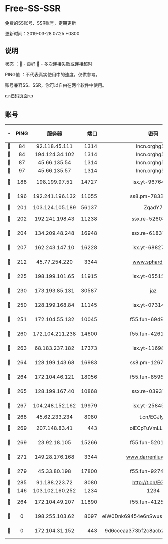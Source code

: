 # Free-SS-SSR

免费的SS账号、SSR账号，定期更新

更新时间：2019-03-28 07:25 +0800

## 说明

状态     ：🙂 - 良好 🙁 - 多次连接失败或连接超时

PING值   ：不代表真实使用中的速度，仅供参考。

账号兼容SS、SSR，你可以自由在两个软件中使用。

👉[扫码页面](https://liesauer.github.io/Free-SS-SSR/)👈

## 账号

|-|PING|服务器|端口|密码|加密方式|区域|
|:----:|:----:|:-----:|-----:|:----:|:----:|:----:|
|🙂|84|92.118.45.111|1314|lncn.orghg5k8|rc4|GR|
|🙂|84|194.124.34.102|1314|lncn.orghg5k8|rc4|JP|
|🙂|87|45.66.135.54|1314|lncn.orghg5k8|rc4|US|
|🙂|97|45.66.135.57|1314|lncn.orghg5k8|rc4|US|
|🙂|188|198.199.97.51|14727|isx.yt-96764885|aes-256-cfb|US|
|🙂|196|192.241.196.132|11055|ss8.pm-78330717|aes-256-cfb|US|
|🙂|201|103.124.105.189|56137|ZqadY7|chacha20|US|
|🙂|202|192.241.198.43|11238|ssx.re-52608805|aes-256-cfb|US|
|🙂|204|134.209.48.248|16948|ssx.re-61837260|aes-256-cfb|US|
|🙂|207|162.243.147.10|16228|isx.yt-68827444|aes-256-cfb|US|
|🙂|212|45.77.254.220|3344|www.sphard.com|aes-256-cfb|SG|
|🙂|225|198.199.101.65|11915|isx.yt-05515467|aes-256-cfb|US|
|🙂|230|173.193.85.131|30587|jaz|aes-256-cfb|US|
|🙂|250|128.199.168.84|11145|isx.yt-07314732|aes-256-cfb|SG|
|🙂|251|172.104.55.132|10045|f55.fun-69498870|aes-256-cfb|SG|
|🙂|260|172.104.211.238|14600|f55.fun-42619304|aes-256-cfb|US|
|🙂|263|68.183.237.182|17373|isx.yt-11698374|aes-256-cfb|SG|
|🙂|264|128.199.143.68|16983|ss8.pm-12678222|aes-256-cfb|SG|
|🙂|264|172.104.46.121|18056|f55.fun-85969675|aes-256-cfb|SG|
|🙂|265|128.199.167.40|10868|ssx.re-03937502|aes-256-cfb|SG|
|🙂|267|104.248.152.162|19979|isx.yt-25845837|aes-256-cfb|SG|
|🙂|268|45.62.233.234|8080|t.cn/EGJIyrl|rc4-md5|CA|
|🙂|269|207.148.83.41|443|oiECpTuVmLLxk4Ts|aes-256-cfb|AU|
|🙂|269|23.92.18.105|15266|f55.fun-52019273|aes-256-cfb|US|
|🙂|271|149.28.176.168|3344|www.darrenliuwei.com|aes-256-cfb|AU|
|🙂|279|45.33.80.198|17800|f55.fun-92740670|aes-256-cfb|US|
|🙂|285|91.188.223.72|8080|http://t.cn/EGJIyrl|rc4-md5|RU|
|🙂|146|103.102.160.252|1234|1234|rc4-md5|JP|
|🙂|264|172.104.49.207|11890|f55.fun-41253469|aes-256-cfb|SG|
|🙁|0|198.255.103.62|8097|eIW0Dnk69454e6nSwuspv9DmS201tQ0D|aes-256-cfb|US|
|🙁|0|172.104.31.152|443|9d6cceaa373bf2c8acb22e60b6a58be6|aes-256-cfb|US|
